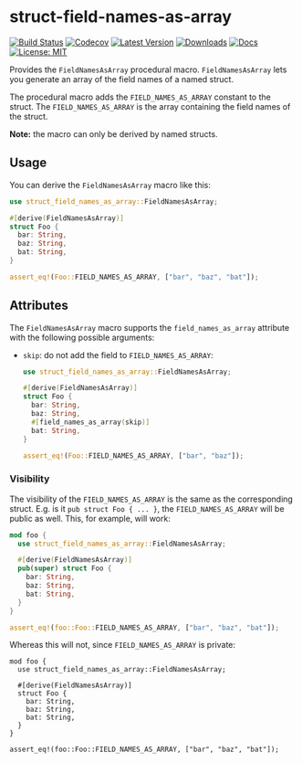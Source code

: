# struct-field-names-as-array

[![Build Status](https://github.com/jofas/struct_field_names_as_array/actions/workflows/build.yml/badge.svg)](https://github.com/jofas/struct_field_names_as_array/actions/workflows/build.yml)
[![Codecov](https://codecov.io/gh/jofas/struct_field_names_as_array/branch/master/graph/badge.svg?token=69YKZ1JIBK)](https://codecov.io/gh/jofas/struct_field_names_as_array)
[![Latest Version](https://img.shields.io/crates/v/struct-field-names-as-array.svg)](https://crates.io/crates/struct-field-names-as-array)
[![Downloads](https://img.shields.io/crates/d/struct-field-names-as-array?label=downloads)](https://crates.io/crates/struct-field-names-as-array)
[![Docs](https://img.shields.io/badge/docs-latest-blue.svg)](https://docs.rs/struct-field-names-as-array/latest/struct_field_names_as_array)
[![License: MIT](https://img.shields.io/badge/License-MIT-blue.svg)](https://opensource.org/licenses/MIT)

Provides the `FieldNamesAsArray` procedural macro.
`FieldNamesAsArray` lets you generate an array of the field names of
a named struct.

The procedural macro adds the `FIELD_NAMES_AS_ARRAY` constant to
the struct.
The `FIELD_NAMES_AS_ARRAY` is the array containing the field names
of the struct.

**Note:** the macro can only be derived by named structs.


## Usage

You can derive the `FieldNamesAsArray` macro like this:

```rust
use struct_field_names_as_array::FieldNamesAsArray;

#[derive(FieldNamesAsArray)]
struct Foo {
  bar: String,
  baz: String,
  bat: String,
}

assert_eq!(Foo::FIELD_NAMES_AS_ARRAY, ["bar", "baz", "bat"]);
```


## Attributes

The `FieldNamesAsArray` macro supports the
`field_names_as_array` attribute with the following possible
arguments:

* `skip`: do not add the field to `FIELD_NAMES_AS_ARRAY`:

  ```rust
  use struct_field_names_as_array::FieldNamesAsArray;

  #[derive(FieldNamesAsArray)]
  struct Foo {
    bar: String,
    baz: String,
    #[field_names_as_array(skip)]
    bat: String,
  }

  assert_eq!(Foo::FIELD_NAMES_AS_ARRAY, ["bar", "baz"]);
  ```


### Visibility

The visibility of the `FIELD_NAMES_AS_ARRAY` is the same as the
corresponding struct.
E.g. is it `pub struct Foo { ... }`, the `FIELD_NAMES_AS_ARRAY`
will be public as well.
This, for example, will work:

```rust
mod foo {
  use struct_field_names_as_array::FieldNamesAsArray;

  #[derive(FieldNamesAsArray)]
  pub(super) struct Foo {
    bar: String,
    baz: String,
    bat: String,
  }
}

assert_eq!(foo::Foo::FIELD_NAMES_AS_ARRAY, ["bar", "baz", "bat"]);
```

Whereas this will not, since `FIELD_NAMES_AS_ARRAY` is private:

```compile_fail
mod foo {
  use struct_field_names_as_array::FieldNamesAsArray;

  #[derive(FieldNamesAsArray)]
  struct Foo {
    bar: String,
    baz: String,
    bat: String,
  }
}

assert_eq!(foo::Foo::FIELD_NAMES_AS_ARRAY, ["bar", "baz", "bat"]);
```

